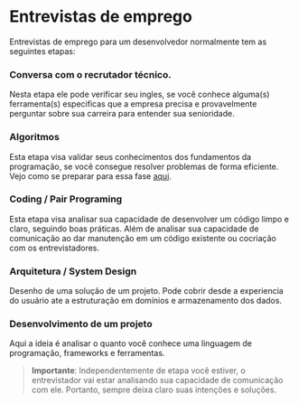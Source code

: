 # Entrevistas de emprego

Entrevistas de emprego para um desenvolvedor normalmente tem as seguintes etapas:

### Conversa com o recrutador técnico.
Nesta etapa ele pode verificar seu ingles, se você conhece alguma(s) ferramenta(s) especificas que a empresa precisa e provavelmente perguntar sobre sua carreira para entender sua senioridade.
### Algoritmos
Esta etapa visa validar seus conhecimentos dos fundamentos da programação, se você consegue resolver problemas de forma eficiente.
Vejo como se preparar para essa fase [aqui](algoritmos).
### Coding / Pair Programing
Esta etapa visa analisar sua capacidade de desenvolver um código limpo e claro, seguindo boas práticas. Além de analisar sua capacidade de comunicação ao dar manutenção em um código existente ou cocriação com os entrevistadores.
### Arquitetura / System Design
Desenho de uma solução de um projeto.  Pode cobrir desde a experiencia do usuário ate a estruturação em domínios e armazenamento dos dados. 
### Desenvolvimento de um projeto
Aqui a ideia é analisar o quanto você conhece uma linguagem de programação, frameworks e ferramentas.

> **Importante**: Independentemente de etapa você estiver, o entrevistador vai estar analisando sua capacidade de comunicação com ele. Portanto, sempre deixa claro suas intenções e soluções.
